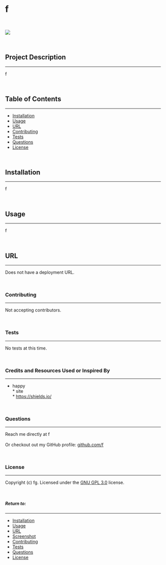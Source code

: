 
# **f**
&nbsp;

<img src="https://img.shields.io/badge/license-GNU _GPL _3.0-blue.svg">

&nbsp;

## **Project Description**
***
f

&nbsp;


## Table of Contents
***
* [Installation](#installation)
* [Usage](#usage)
* [URL](#url)
* [Contributing](#contributing)
* [Tests](#tests) 
* [Questions](#questions)
* [License](#license)

&nbsp;


## **Installation**
***
f

&nbsp;


## **Usage**
***
f

&nbsp;


## **URL**
***
Does not have a deployment URL.

&nbsp;


### **Contributing**
***
Not accepting contributors.

&nbsp;


### **Tests**
***
No tests at this time.

&nbsp;

### **Credits and Resources Used or Inspired By**
***
* happy </br> * site </br> * https://shields.io/ </br>

&nbsp;


### **Questions**
***
Reach me directly at  f </br>  
Or checkout out my GitHub profile:  [github.com/f](https://github.com/f)

&nbsp;


### **License**
***
Copyright (c) fg. Licensed under the [GNU GPL 3.0](https://choosealicense.com/licenses) license.

&nbsp;


##### Return to:
***
* [Installation](#installation)
* [Usage](#usage)
* [URL](#url)
* [Screenshot](#screenshot)
* [Contributing](#contributing)
* [Tests](#tests)
* [Questions](#questions)
* [License](#license)

&nbsp;


